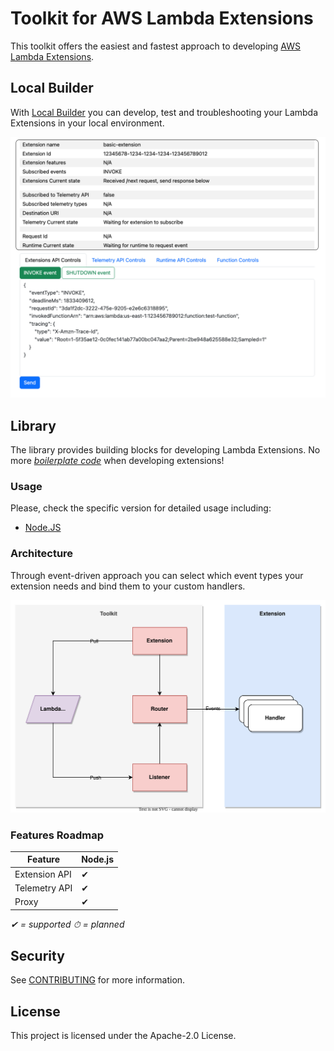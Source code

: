 
# Toolkit for AWS Lambda Extensions
This toolkit offers the easiest and fastest approach to developing [AWS Lambda Extensions](https://docs.aws.amazon.com/lambda/latest/dg/lambda-extensions.html). 

## Local Builder
With [Local Builder](local-builder) you can develop, test and troubleshooting your Lambda Extensions in your local environment.

![Local Builder](assets/local-builder.png)

## Library
The library provides building blocks for developing Lambda Extensions. No more _[boilerplate code](https://aws.amazon.com/what-is/boilerplate-code/)_ when developing extensions!

### Usage
Please, check the specific version for detailed usage including:

- [Node.JS](nodejs/README.md)

### Architecture
Through event-driven approach you can select which event types your extension needs and bind them to your custom handlers.  

![Architecture](assets/architecture.svg)

### Features Roadmap

| Feature       | Node.js |
|---------------|---------|
| Extension API | ✔︎      |
| Telemetry API | ✔︎      |
| Proxy         | ✔︎      |

_✔︎ = supported_
_⏱ = planned_

## Security

See [CONTRIBUTING](CONTRIBUTING.md#security-issue-notifications) for more information.

## License

This project is licensed under the Apache-2.0 License.

